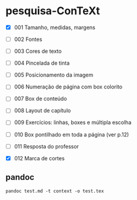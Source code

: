 # pesquisa-ConTeXt


- [x] 001 Tamanho, medidas, margens
- [ ] 002 Fontes
- [ ] 003 Cores de texto
- [ ] 004 Pincelada de tinta
- [ ] 005 Posicionamento da imagem
- [ ] 006 Numeração de página com box colorito
- [ ] 007 Box de conteúdo
- [ ] 008 Layout de capítulo
- [ ] 009 Exercícios: linhas, boxes e múltipla escolha
- [ ] 010 Box pontilhado em toda a página (ver p.12)
- [ ] 011 Resposta do professor
- [x] 012 Marca de cortes


## pandoc

```
pandoc test.md -t context -o test.tex
```
